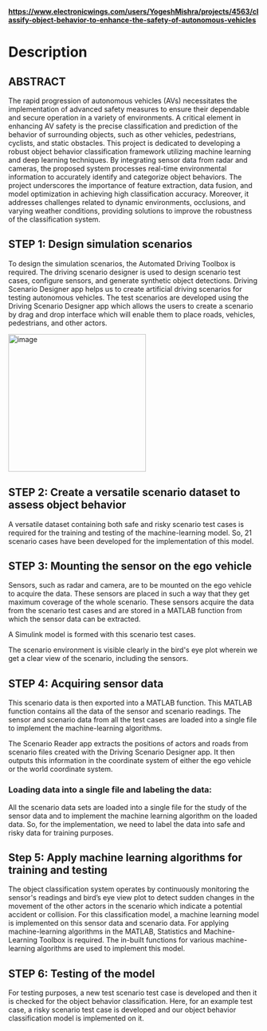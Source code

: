 
**https://www.electronicwings.com/users/YogeshMishra/projects/4563/classify-object-behavior-to-enhance-the-safety-of-autonomous-vehicles**
# Description
## ABSTRACT
The rapid progression of autonomous vehicles (AVs) necessitates the implementation of advanced safety measures to ensure their dependable and secure operation in a variety of environments. A critical element in enhancing AV safety is the precise classification and prediction of the behavior of surrounding objects, such as other vehicles, pedestrians, cyclists, and static obstacles. This project is dedicated to developing a robust object behavior classification framework utilizing machine learning and deep learning techniques. By integrating sensor data from radar and cameras, the proposed system processes real-time environmental information to accurately identify and categorize object behaviors. The project underscores the importance of feature extraction, data fusion, and model optimization in achieving high classification accuracy. Moreover, it addresses challenges related to dynamic environments, occlusions, and varying weather conditions, providing solutions to improve the robustness of the classification system.

## STEP 1: Design simulation scenarios
To design the simulation scenarios, the Automated Driving Toolbox is required. The driving scenario designer is used to design scenario test cases, configure sensors, and generate synthetic object detections. Driving Scenario Designer app helps us to create artificial driving scenarios for testing autonomous vehicles. The test scenarios are developed using the Driving Scenario Designer app which allows the users to create a scenario by drag and drop interface which will enable them to place roads, vehicles, pedestrians, and other actors.

<img width="276" alt="image" src="https://github.com/user-attachments/assets/1c645771-f6dc-417b-81cc-e35a4eb06699">


## STEP 2: Create a versatile scenario dataset to assess object behavior
A versatile dataset containing both safe and risky scenario test cases is required for the training and testing of the machine-learning model. So, 21 scenario cases have been developed for the implementation of this model.


## STEP 3: Mounting the sensor on the ego vehicle
Sensors, such as radar and camera, are to be mounted on the ego vehicle to acquire the data. These sensors are placed in such a way that they get maximum coverage of the whole scenario. These sensors acquire the data from the scenario test cases and are stored in a MATLAB function from which the sensor data can be extracted.


A Simulink model is formed with this scenario test cases.


The scenario environment is visible clearly in the bird's eye plot wherein we get a clear view of the scenario, including the sensors.

## STEP 4: Acquiring sensor data
This scenario data is then exported into a MATLAB function. This MATLAB function contains all the data of the sensor and scenario readings. The sensor and scenario data from all the test cases are loaded into a single file to implement the machine-learning algorithms.

The Scenario Reader app extracts the positions of actors and roads from scenario files created with the Driving Scenario Designer app. It then outputs this information in the coordinate system of either the ego vehicle or the world coordinate system.




### Loading data into a single file and labeling the data:

All the scenario data sets are loaded into a single file for the study of the sensor data and to implement the machine learning algorithm on the loaded data. So, for the implementation, we need to label the data into safe and risky data for training purposes.


## Step 5: Apply machine learning algorithms for training and testing
The object classification system operates by continuously monitoring the sensor's readings and bird’s eye view plot to detect sudden changes in the movement of the other actors in the scenario which indicate a potential accident or collision. For this classification model, a machine learning model is implemented on this sensor data and scenario data. For applying machine-learning algorithms in the MATLAB, Statistics and Machine-Learning Toolbox is required. The in-built functions for various machine-learning algorithms are used to implement this model.


## STEP 6: Testing of the model
For testing purposes, a new test scenario test case is developed and then it is checked for the object behavior classification. Here, for an example test case, a risky scenario test case is developed and our object behavior classification model is implemented on it. 

